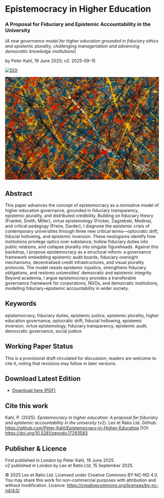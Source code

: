 # Epistemocracy in Higher Education

### A Proposal for Fiduciary and Epistemic Accountability in the University

_(A new governance model for higher education grounded in fiduciary ethics and epistemic plurality, challenging managerialism and advancing democratic knowledge institutions)_

by Peter Kahl, 19 June 2025; v2: 2025-09-15

[![DOI](https://zenodo.org/badge/DOI/10.5281/zenodo.17293583.svg)](https://doi.org/10.5281/zenodo.17293583)

![alt text](https://github.com/Peter-Kahl/Epistemocracy-in-Higher-Education/blob/main/abstract_illustration.jpg?raw=true)

## Abstract

This paper advances the concept of epistemocracy as a normative model of higher education governance, grounded in fiduciary transparency, epistemic plurality, and distributed credibility. Building on fiduciary theory (Frankel, Smith, Miller), virtue epistemology (Fricker, Zagzebski, Medina), and critical pedagogy (Freire, Darder), I diagnose the epistemic crisis of contemporary universities through three new critical terms—optocratic drift, fiducial hollowing, and epistemic inversion. These neologisms identify how institutions privilege optics over substance, hollow fiduciary duties into public relations, and collapse plurality into singular figureheads. Against this backdrop, I propose epistemocracy as a structural reform: a governance framework embedding epistemic audit boards, fiduciary oversight mechanisms, decentralised credit infrastructures, and visual plurality protocols. The model resists epistemic injustice, strengthens fiduciary obligations, and restores universities’ democratic and epistemic integrity. Beyond academia, I argue epistemocracy provides a transferable governance framework for corporations, NGOs, and democratic institutions, modelling fiduciary–epistemic accountability in wider society.

## Keywords

epistemocracy, fiduciary duties, epistemic justice, epistemic plurality, higher education governance, optocratic drift, fiducial hollowing, epistemic inversion, virtue epistemology, fiduciary transparency, epistemic audit, democratic governance, social justice

## Working Paper Status

This is a provisional draft circulated for discussion; readers are welcome to cite it, noting that revisions may follow in later versions.

## Download Latest Edition

- [Download here (PDF)](https://raw.githubusercontent.com/Peter-Kahl/Epistemocracy-in-Higher-Education/master/Kahl_P_Epistemocracy_in_Higher_Education_v2_2025-09-15.pdf)

## Cite this work

Kahl, P. (2025). _Epistemocracy in higher education: A proposal for fiduciary and epistemic accountability in the university_ (v2). Lex et Ratio Ltd. GitHub: https://github.com/Peter-Kahl/Epistemocracy-in-Higher-Education DOI: https://doi.org/10.5281/zenodo.17293583

## Publisher & Licence

First published in London by Peter Kahl, 19 June 2025.\
v2 published in London by Lex et Ratio Ltd, 15 September 2025.

© 2025 Lex et Ratio Ltd. Licensed under Creative Commons BY-NC-ND 4.0.\
You may share this work for non-commercial purposes with attribution and without modification. Licence: https://creativecommons.org/licenses/by-nc-nd/4.0/